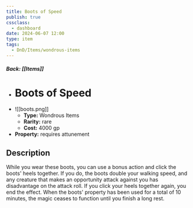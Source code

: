 ```yaml
---
title: Boots of Speed
publish: true
cssclass:
  - dashboard
date: 2024-06-07 12:00
type: item
tags:
  - DnD/Items/wondrous-items
---
```


##### Back: [[Items]]

- # Boots of Speed
- ![[boots.png]]
    - **Type:** Wondrous Items
    - **Rarity:** rare
    - **Cost:** 4000 gp
- **Property:** requires attunement



## Description 

While you wear these boots, you can use a bonus action and click the boots' heels together. If you do, the boots double your walking speed, and any creature that makes an opportunity attack against you has disadvantage on the attack roll. If you click your heels together again, you end the effect. When the boots' property has been used for a total of 10 minutes, the magic ceases to function until you finish a long rest.
